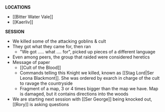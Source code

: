 **LOCATIONS**
- [[Bitter Water Vale]]
- [[Kaerliv]]

**SESSION**
- We killed some of the attacking goblins & cult
- They got what they came for, then ran
    - "We got ..... what .... for", picked up pieces of a different language
- Even among peers, the group that raided were considered heretics
- Message of paper
    - [[Cult of the Blood]]
    - Commands telling this Knight we killed, known as [[Stag Lord|Ser Leona Blackmont]]. She was ordered by exarch in charge of the cult to ravage the countryside
    - Fragment of a map, 3 or 4 times bigger than the map we have. Map is damaged, but it contains directions into the woods
- We are starting next session with [[Ser George]] being knocked out, [[Rory]] is asking questions
